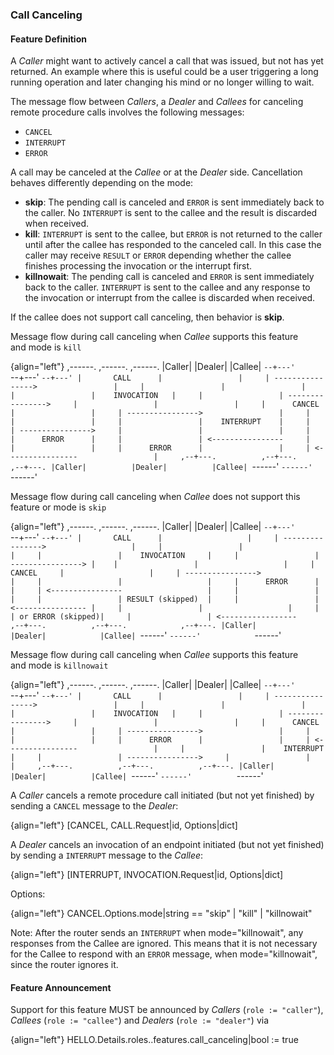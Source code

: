 ### Call Canceling

#### Feature Definition

A *Caller* might want to actively cancel a call that was issued, but not has yet returned. An example where this is useful could be a user triggering a long running operation and later changing his mind or no longer willing to wait.

The message flow between *Callers*, a *Dealer* and *Callees* for canceling remote procedure calls involves the following messages:

 * `CANCEL`
 * `INTERRUPT`
 * `ERROR`

A call may be canceled at the *Callee* or at the *Dealer* side. Cancellation behaves differently depending on the mode:

* **skip**: The pending call is canceled and `ERROR` is sent immediately back to the caller. No `INTERRUPT` is sent to the callee and the result is discarded when received.
* **kill**: `INTERRUPT` is sent to the callee, but `ERROR` is not returned to the caller until after the callee has responded to the canceled call. In this case the caller may receive `RESULT` or `ERROR` depending whether the callee finishes processing the invocation or the interrupt first.
* **killnowait**: The pending call is canceled and `ERROR` is sent immediately back to the caller. `INTERRUPT` is sent to the callee and any response to the invocation or interrupt from the callee is discarded when received.

If the callee does not support call canceling, then behavior is **skip**.

Message flow during call canceling when *Callee* supports this feature and mode is `kill`

{align="left"}
        ,------.          ,------.          ,------.
        |Caller|          |Dealer|          |Callee|
        `--+---'          `--+---'          `--+---'
           |       CALL      |                 |    
           | ---------------->                 |    
           |                 |                 |    
           |                 |    INVOCATION   |    
           |                 | ---------------->    
           |                 |                 |    
           |      CANCEL     |                 |    
           | ---------------->                 |    
           |                 |                 |    
           |                 |    INTERRUPT    |    
           |                 | ---------------->    
           |                 |                 |    
           |                 |      ERROR      |    
           |                 | <----------------    
           |                 |                 |    
           |      ERROR      |                 |    
           | <----------------                 |    
        ,--+---.          ,--+---.          ,--+---.
        |Caller|          |Dealer|          |Callee|
        `------'          `------'          `------'


Message flow during call canceling when *Callee* does not support this feature or mode is `skip`

{align="left"}
        ,------.          ,------.            ,------.
        |Caller|          |Dealer|            |Callee|
        `--+---'          `--+---'            `--+---'
           |       CALL      |                   |    
           | ---------------->                   |    
           |                 |                   |    
           |                 |    INVOCATION     |    
           |                 | ----------------> |   
           |                 |                   |    
           |      CANCEL     |                   |    
           | ---------------->                   |    
           |                 |                   |    
           |      ERROR      |                   |    
           | <----------------                   |    
           |                 |                   |    
           |                 | RESULT (skipped)  |    
           |                 | <---------------- |    
           |                 |                   |    
           |                 | or ERROR (skipped)|    
           |                 | <-----------------    
        ,--+---.          ,--+---.            ,--+---.
        |Caller|          |Dealer|            |Callee|
        `------'          `------'            `------'


Message flow during call canceling when *Callee* supports this feature and mode is `killnowait`

{align="left"}
        ,------.          ,------.          ,------.
        |Caller|          |Dealer|          |Callee|
        `--+---'          `--+---'          `--+---'
           |       CALL      |                 |    
           | ---------------->                 |    
           |                 |                 |    
           |                 |    INVOCATION   |    
           |                 | ---------------->    
           |                 |                 |    
           |      CANCEL     |                 |    
           | ---------------->                 |    
           |                 |                 |    
           |      ERROR      |                 |    
           | <----------------                 |    
           |                 |    INTERRUPT    |    
           |                 | ---------------->    
           |                 |                 |    
        ,--+---.          ,--+---.          ,--+---.
        |Caller|          |Dealer|          |Callee|
        `------'          `------'          `------'


A *Caller* cancels a remote procedure call initiated (but not yet finished) by sending a `CANCEL` message to the *Dealer*:

{align="left"}
        [CANCEL, CALL.Request|id, Options|dict]

A *Dealer* cancels an invocation of an endpoint initiated (but not yet finished) by sending a `INTERRUPT` message to the *Callee*:

{align="left"}
        [INTERRUPT, INVOCATION.Request|id, Options|dict]

Options:

{align="left"}
        CANCEL.Options.mode|string == "skip" | "kill" | "killnowait"

Note: After the router sends an `INTERRUPT` when mode="killnowait", any responses from the Callee are ignored.  This means that it is not necessary for the Callee to respond with an `ERROR` message, when mode="killnowait", since the router ignores it.

#### Feature Announcement

Support for this feature MUST be announced by *Callers* (`role := "caller"`), *Callees* (`role := "callee"`) and *Dealers* (`role := "dealer"`) via

{align="left"}
        HELLO.Details.roles.<role>.features.call_canceling|bool := true
